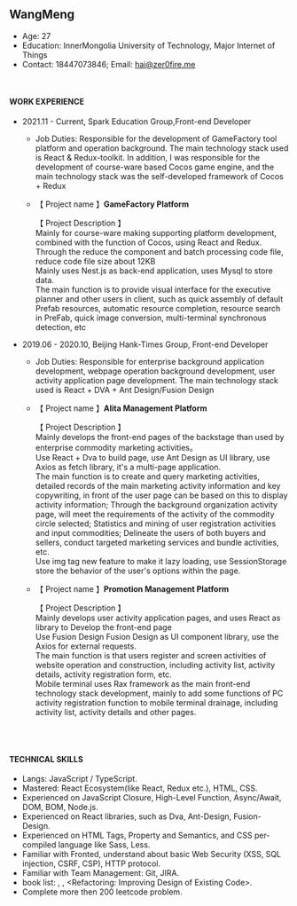 ## WangMeng

- Age: 27
- Education: InnerMongolia University of Technology, Major Internet of Things
- Contact: 18447073846; Email: hai@zer0fire.me

<br/>

#### WORK EXPERIENCE

- 2021.11 - Current, Spark Education Group,Front-end Developer

  - Job Duties: Responsible for the development of GameFactory tool platform and operation background. The main technology stack used is React & Redux-toolkit. In addition, I was responsible for the development of course-ware based Cocos game engine, and the main technology stack was the self-developed framework of Cocos + Redux

  - 【 Project name 】**GameFactory Platform**<br/>

    【 Project Description 】<br/>
    Mainly for course-ware making supporting platform development, combined with the function of Cocos, using React and Redux. Through the reduce the component and batch processing code file, reduce code file size about 12KB <br/>
    Mainly uses Nest.js as back-end application, uses Mysql to store data.<br/>
    The main function is to provide visual interface for the executive planner and other users in client, such as quick assembly of default Prefab resources, automatic resource completion, resource search in PreFab, quick image conversion, multi-terminal synchronous detection, etc<br/>

- 2019.06 - 2020.10, Beijing Hank-Times Group, Front-end Developer

  - Job Duties: Responsible for enterprise background application development, webpage operation background development, user activity application page development. The main technology stack used is React + DVA + Ant Design/Fusion Design

  - 【 Project name 】**Alita Management Platform**<br/>

    【 Project Description 】<br/>
    Mainly develops the front-end pages of the backstage than used by enterprise commodity marketing activities。<br/>
    Use React + Dva to build page, use Ant Design as UI library, use Axios as fetch library, it's a multi-page application.<br/>
    The main function is to create and query marketing activities, detailed records of the main marketing activity information and key copywriting, in front of the user page can be based on this to display activity information; Through the background organization activity page, will meet the requirements of the activity of the commodity circle selected; Statistics and mining of user registration activities and input commodities; Delineate the users of both buyers and sellers, conduct targeted marketing services and bundle activities, etc.<br/>
    Use img tag new feature to make it lazy loading, use SessionStorage store the behavior of the user's options within the page. <br/>

  - 【 Project name 】**Promotion Management Platform**<br/>

    【 Project Description 】<br/>
    Mainly develops user activity application pages, and uses React as library to Develop the front-end page<br/>
    Use Fusion Design Fusion Design as UI component library, use the Axios for external requests.<br/>
    The main function is that users register and screen activities of website operation and construction, including activity list, activity details, activity registration form, etc.<br/>
    Mobile terminal uses Rax framework as the main front-end technology stack development, mainly to add some functions of PC activity registration function to mobile terminal drainage, including activity list, activity details and other pages.<br/>

    <br/>
    <br/>

#### TECHNICAL SKILLS

- Langs: JavaScript / TypeScript.
- Mastered: React Ecosystem(like React, Redux etc.), HTML, CSS.
- Experienced on JavaScript Closure, High-Level Function, Async/Await, DOM, BOM, Node.js.
- Experienced on React libraries, such as Dva, Ant-Design, Fusion-Design.
- Experienced on HTML Tags, Property and Semantics, and CSS per-compiled language like Sass, Less.
- Familiar with Fronted, understand about basic Web Security (XSS, SQL injection, CSRF, CSP), HTTP protocol.
- Familiar with Team Management: Git, JIRA.
- book list: <The Book of CSS3>, <Professional JavaScript for Web Developers>, <Refactoring: Improving Design of Existing Code>.
- Complete more then 200 leetcode problem.
